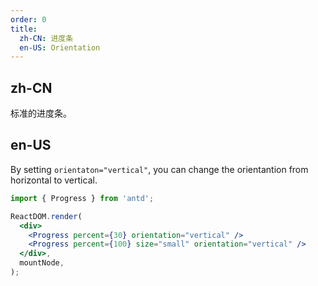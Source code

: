 ```yaml
---
order: 0
title:
  zh-CN: 进度条
  en-US: Orientation
---
```


## zh-CN

标准的进度条。

## en-US

By setting `orientaton="vertical"`, you can change the orientantion from horizontal to vertical.

```jsx
import { Progress } from 'antd';

ReactDOM.render(
  <div>
    <Progress percent={30} orientation="vertical" />
    <Progress percent={100} size="small" orientation="vertical" />
  </div>,
  mountNode,
);
```
